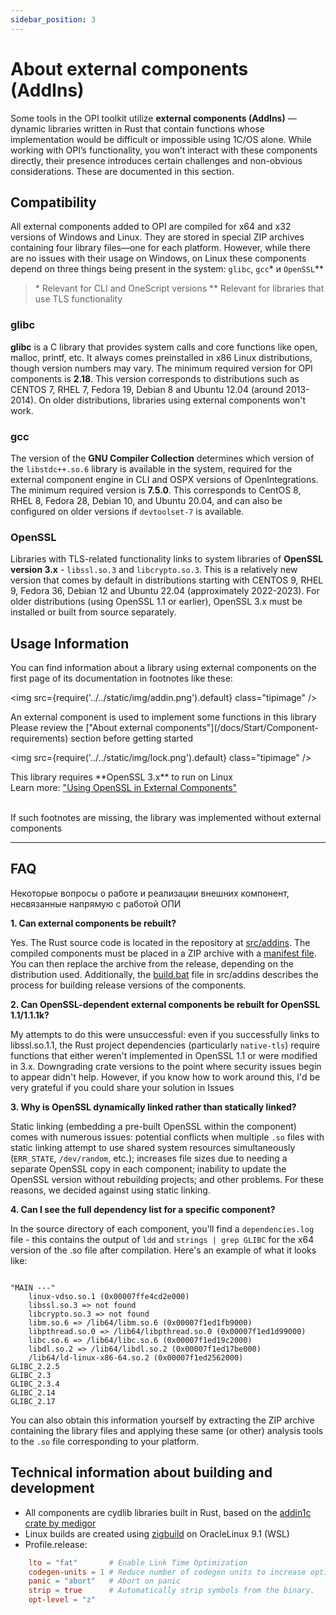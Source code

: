 ```yaml
---
sidebar_position: 3
---
```


# About external components (AddIns)

Some tools in the OPI toolkit utilize **external components (AddIns)** — dynamic libraries written in Rust that contain functions whose implementation would be difficult or impossible using 1C/OS alone. While working with OPI’s functionality, you won’t interact with these components directly, their presence introduces certain challenges and non-obvious considerations. These are documented in this section.

## Compatibility

All external components added to OPI are compiled for x64 and x32 versions of Windows and Linux. They are stored in special ZIP archives containing four library files—one for each platform. However, while there are no issues with their usage on Windows, on Linux these components depend on three things being present in the system: `glibc`, `gcc`\* и `OpenSSL`\*\* 

> \*  Relevant for CLI and OneScript versions
> \*\* Relevant for libraries that use TLS functionality

### glibc

**glibc** is a C library that provides system calls and core functions like open, malloc, printf, etc. It always comes preinstalled in x86 Linux distributions, though version numbers may vary. The minimum required version for OPI components is **2.18**. This version corresponds to distributions such as CENTOS 7, RHEL 7, Fedora 19, Debian 8 and Ubuntu 12.04 (around 2013-2014). On older distributions, libraries using external components won't work.

### gcc

The version of the **GNU Compiler Collection** determines which version of the `libstdc++.so.6` library is available in the system, required for the external component engine in CLI and OSPX versions of OpenIntegrations. The minimum required version is **7.5.0**. This corresponds to CentOS 8, RHEL 8, Fedora 28, Debian 10, and Ubuntu 20.04, and can also be configured on older versions if `devtoolset-7` is available.

### OpenSSL

Libraries with TLS-related functionality links to system libraries of **OpenSSL version 3.x**  - `libssl.so.3` and `libcrypto.so.3`. This is a relatively new version that comes by default in distributions starting with CENTOS 9, RHEL 9, Fedora 36, Debian 12 and Ubuntu 22.04 (approximately 2022-2023). For older distributions (using OpenSSL 1.1 or earlier), OpenSSL 3.x must be installed or built from source separately.

## Usage Information

You can find information about a library using external components on the first page of its documentation in footnotes like these:

<div class="theme-admonition theme-admonition-info admonition_node_modules-@docusaurus-theme-classic-lib-theme-Admonition-Layout-styles-module alert alert--info">

<img src={require('../../static/img/addin.png').default} class="tipimage" />
<div class="addin">An external component is used to implement some functions in this library<br/>
Please review the ["About external components"](/docs/Start/Component-requirements) section before getting started</div>
</div>


<div class="theme-admonition theme-admonition-caution admonition_node_modules-@docusaurus-theme-classic-lib-theme-Admonition-Layout-styles-module alert alert--warning">

<img src={require('../../static/img/lock.png').default} class="tipimage" />
<div class="addin">This library requires **OpenSSL 3.x** to run on Linux <br/>
Learn more: <a href="/docs/Start/Component-requirements#openssl" class="orangelink">"Using OpenSSL in External Components"</a></div>
</div>

<br/>

If such footnotes are missing, the library was implemented without external components

<hr/>

## FAQ

Некоторые вопросы о работе и реализации внешних компонент, несвязанные напрямую с работой ОПИ

**1. Can external components be rebuilt?**

Yes. The Rust source code is located in the repository at [src/addins](https://github.com/Bayselonarrend/OpenIntegrations/tree/main/src/addins). The compiled components must be placed in a ZIP archive with a [manifest file](https://github.com/Bayselonarrend/OpenIntegrations/blob/main/src/addins/MANIFEST.XML). You can then replace the archive from the release, depending on the distribution used. Additionally, the [build.bat](https://github.com/Bayselonarrend/OpenIntegrations/blob/main/src/addins/build.bat) file in src/addins describes the process for building release versions of the components. 

**2. Can OpenSSL-dependent external components be rebuilt for OpenSSL 1.1/1.1.1k?**

My attempts to do this were unsuccessful: even if you successfully links to libssl.so.1.1, the Rust project dependencies (particularly `native-tls`) require functions that either weren't implemented in OpenSSL 1.1 or were modified in 3.x. Downgrading crate versions to the point where security issues begin to appear didn't help. However, if you know how to work around this, I'd be very grateful if you could share your solution in Issues

**3. Why is OpenSSL dynamically linked rather than statically linked?**

Static linking (embedding a pre-built OpenSSL within the component) comes with numerous issues: potential conflicts when multiple `.so` files with static linking attempt to use shared system resources simultaneously (`ERR_STATE`, `/dev/random`, etc.); increases file sizes due to needing a separate OpenSSL copy in each component; inability to update the OpenSSL version without rebuilding projects; and other problems. For these reasons, we decided against using static linking.

**4. Can I see the full dependency list for a specific component?**

In the source directory of each component, you'll find a `dependencies.log` file - this contains the output of `ldd` and `strings | grep GLIBC` for the x64 version of the .so file after compilation. Here's an example of what it looks like:

```

"MAIN ---" 
	linux-vdso.so.1 (0x00007ffe4cd2e000)
	libssl.so.3 => not found
	libcrypto.so.3 => not found
	libm.so.6 => /lib64/libm.so.6 (0x00007f1ed1fb9000)
	libpthread.so.0 => /lib64/libpthread.so.0 (0x00007f1ed1d99000)
	libc.so.6 => /lib64/libc.so.6 (0x00007f1ed19c2000)
	libdl.so.2 => /lib64/libdl.so.2 (0x00007f1ed17be000)
	/lib64/ld-linux-x86-64.so.2 (0x00007f1ed2562000)
GLIBC_2.2.5
GLIBC_2.3
GLIBC_2.3.4
GLIBC_2.14
GLIBC_2.17

```

You can also obtain this information yourself by extracting the ZIP archive containing the library files and applying these same (or other) analysis tools to the `.so` file corresponding to your platform.


## Technical information about building and development

+ All components are cydlib libraries built in Rust, based on the [addin1c crate by medigor](https://crates.io/crates/addin1c)
+ Linux builds are created using [zigbuild](https://github.com/rust-cross/cargo-zigbuild) on OracleLinux 9.1 (WSL)
+ Profile.release:
```toml
    lto = "fat"       # Enable Link Time Optimization
    codegen-units = 1 # Reduce number of codegen units to increase optimizations.
    panic = "abort"   # Abort on panic
    strip = true      # Automatically strip symbols from the binary.
    opt-level = "z"
```

